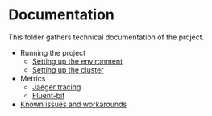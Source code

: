# Documentation

This folder gathers technical documentation of the project.  

+ Running the project
  + [Setting up the environment](environment-setup.md)
  + [Setting up the cluster](cluster-setup.md)
+ Metrics
  + [Jaeger tracing](traces.md)
  + [Fluent-bit](fluent-bit.md)
+ [Known issues and workarounds](workaround.md)
